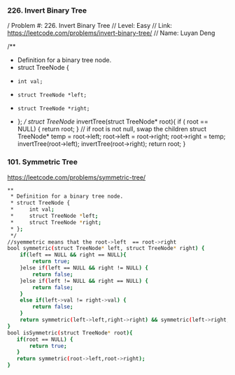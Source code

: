 ### 226. Invert Binary Tree
/ Problem #: 226. Invert Binary Tree
// Level: Easy
// Link: https://leetcode.com/problems/invert-binary-tree/
// Name: Luyan Deng

/**
 * Definition for a binary tree node.
 * struct TreeNode {
 *     int val;
 *     struct TreeNode *left;
 *     struct TreeNode *right;
 * };
 */
struct TreeNode* invertTree(struct TreeNode* root){
    if ( root == NULL) {
        return root;
    }
    // if root is not null, swap the children
    struct TreeNode* temp = root->left;
    root->left = root->right;
    root->right = temp;
    invertTree(root->left);
    invertTree(root->right);
    return root;
}
### 101. Symmetric Tree
https://leetcode.com/problems/symmetric-tree/


```sh
**
 * Definition for a binary tree node.
 * struct TreeNode {
 *     int val;
 *     struct TreeNode *left;
 *     struct TreeNode *right;
 * };
 */
//syemmetric means that the root->left  == root->right 
bool symmetric(struct TreeNode* left, struct TreeNode* right) {
    if(left == NULL && right == NULL){
        return true;
    }else if(left == NULL && right != NULL) {
        return false;
    }else if(left != NULL && right == NULL) {
        return false;
    }
    else if(left->val != right->val) {
        return false;
    }
    return symmetric(left->left,right->right) && symmetric(left->right, right->left);
}
bool isSymmetric(struct TreeNode* root){
   if(root == NULL) {
       return true;
   }
   return symmetric(root->left,root->right);
}
```
